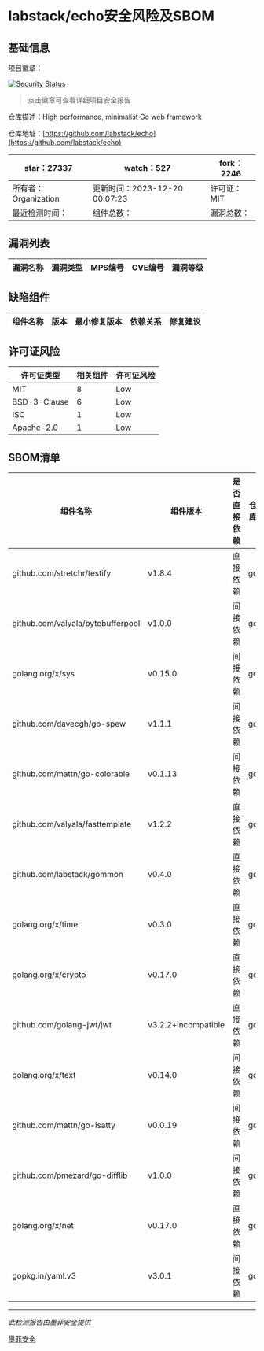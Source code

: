 # labstack/echo安全风险及SBOM

## 基础信息

项目徽章：

[![Security Status](https://www.murphysec.com/platform3/v31/badge/1737177453837115392.svg)](https://www.murphysec.com/console/report/1737177452197142528/1737177453837115392)

> 点击徽章可查看详细项目安全报告

仓库描述：High performance, minimalist Go web framework

仓库地址：[https://github.com/labstack/echo](https://github.com/labstack/echo)

| star：27337 | watch：527 | fork：2246 |
| ----------- | -------------- | ------------ |
| 所有者：Organization | 更新时间：2023-12-20 00:07:23 | 许可证：MIT |
| 最近检测时间： | 组件总数： | 漏洞总数： |




## 漏洞列表

| 漏洞名称 | 漏洞类型 | MPS编号 | CVE编号 | 漏洞等级 |
| ------- | ------ | ------- | ------ | ----- |





## 缺陷组件

| 组件名称 | 版本 | 最小修复版本 | 依赖关系 | 修复建议 |
| -------- | ---- | ------------ | -------- | -------- |





## 许可证风险

| 许可证类型 | 相关组件 | 许可证风险 |
| ---------- | -------- | ---------- |
|MIT|8|Low|
|BSD-3-Clause|6|Low|
|ISC|1|Low|
|Apache-2.0|1|Low|




## SBOM清单

| 组件名称 | 组件版本 | 是否直接依赖 | 仓库 |
| -------- | -------- | ------------ | ---- |
|github.com/stretchr/testify|v1.8.4|直接依赖|go|
|github.com/valyala/bytebufferpool|v1.0.0|间接依赖|go|
|golang.org/x/sys|v0.15.0|间接依赖|go|
|github.com/davecgh/go-spew|v1.1.1|间接依赖|go|
|github.com/mattn/go-colorable|v0.1.13|间接依赖|go|
|github.com/valyala/fasttemplate|v1.2.2|直接依赖|go|
|github.com/labstack/gommon|v0.4.0|直接依赖|go|
|golang.org/x/time|v0.3.0|直接依赖|go|
|golang.org/x/crypto|v0.17.0|直接依赖|go|
|github.com/golang-jwt/jwt|v3.2.2+incompatible|直接依赖|go|
|golang.org/x/text|v0.14.0|间接依赖|go|
|github.com/mattn/go-isatty|v0.0.19|间接依赖|go|
|github.com/pmezard/go-difflib|v1.0.0|间接依赖|go|
|golang.org/x/net|v0.17.0|直接依赖|go|
|gopkg.in/yaml.v3|v3.0.1|间接依赖|go|


------

*此检测报告由墨菲安全提供*

[墨菲安全](www.murphysec.com)